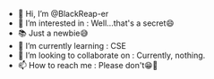 - 👋 Hi, I’m @BlackReap-er
- 👀 I’m interested in : Well...that's a secret😄
- 📚 Just a newbie😅
- 🌱 I’m currently learning : CSE
- 💞️ I’m looking to collaborate on : Currently, nothing.
- 📫 How to reach me : Please don't😁🙏

<!---
BlackReap-er/BlackReap-er is a ✨ special ✨ repository because its `README.md` (this file) appears on your GitHub profile.
You can click the Preview link to take a look at your changes.
--->
